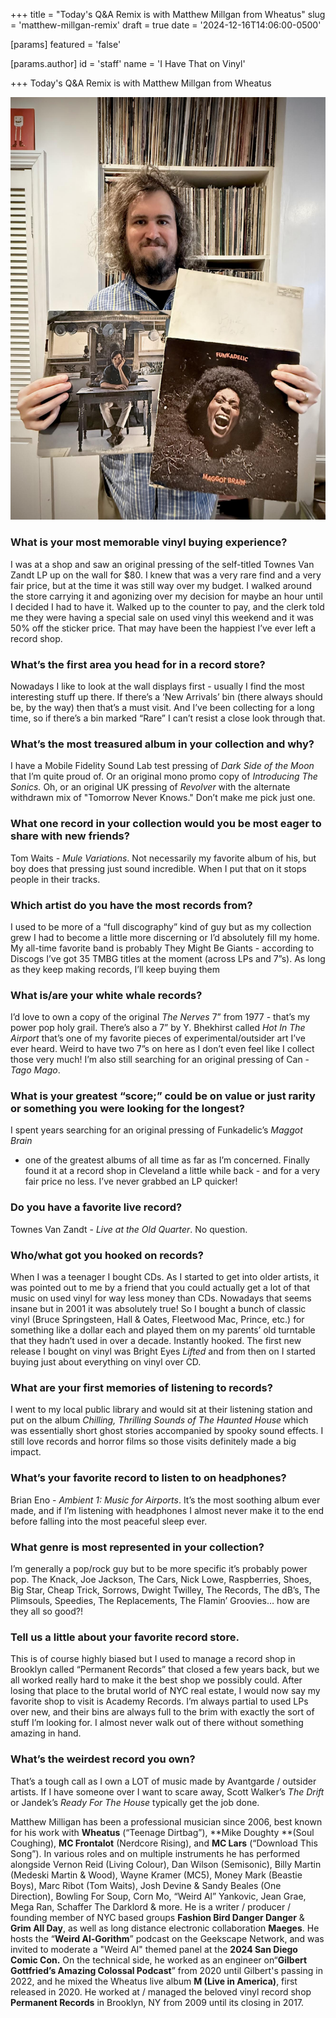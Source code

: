 +++
title = "Today's Q&A Remix is with Matthew Millgan from Wheatus"
slug = 'matthew-millgan-remix'
draft = true
date = '2024-12-16T14:06:00-0500'

[params]
  featured = 'false'

  [params.author]
    id = 'staff'
    name = 'I Have That on Vinyl'

+++
Today's Q&A Remix is with Matthew Millgan from Wheatus

![img-1734375961641126000.png](./img-1734375961641126000.png)

### What is your most memorable vinyl buying experience?

I was at a shop and saw an original pressing of the self-titled Townes Van Zandt
LP up on the wall for $80.  I knew that was a very rare find and a very fair
price, but at the time it was still way over my budget. I walked around the
store carrying it and agonizing over my decision for maybe an hour until I
decided I had to have it.  Walked up to the counter to pay, and the clerk told
me they were having a special sale on used vinyl this weekend and it was 50% off
the sticker price.  That may have been the happiest I’ve ever left a record
shop. 

### What’s the first area you head for in a record store?

Nowadays I like to look at the wall displays first - usually I find the most
interesting stuff up there. If there’s a ‘New Arrivals’ bin (there always should
be, by the way) then that’s a must visit.  And I’ve been collecting for a long
time, so if there’s a bin marked “Rare” I can’t resist a close look through
that.

### What’s the most treasured album in your collection and why?

I have a Mobile Fidelity Sound Lab test pressing of *Dark Side of the Moon* that
I’m quite proud of. Or an original mono promo copy of *Introducing The Sonics.*
Oh, or an original UK pressing of *Revolver* with the alternate withdrawn mix of
"Tomorrow Never Knows."  Don’t make me pick just one. 

### What one record in your collection would you be most eager to share with new friends?

Tom Waits - *Mule Variations*.  Not necessarily my favorite album of his, but
boy does that pressing just sound incredible.  When I put that on it stops
people in their tracks.

### Which artist do you have the most records from?

I used to be more of a “full discography” kind of guy but as my collection grew
I had to become a little more discerning or I’d absolutely fill my home. My
all-time favorite band is probably They Might Be Giants - according to Discogs
I’ve got 35 TMBG titles at the moment (across LPs and 7”s).  As long as they
keep making records, I’ll keep buying them

### What is/are your white whale records?

I’d love to own a copy of the original *The Nerves* 7” from 1977 - that’s my
power pop holy grail. There’s also a 7” by Y. Bhekhirst called *Hot In The
Airport* that’s one of my favorite pieces of experimental/outsider art I’ve ever
heard.  Weird to have two 7”s on here as I don’t even feel like I collect those
very much!  I’m also still searching for an original pressing of Can - *Tago
Mago*.  

### What is your greatest “score;” could be on value or just rarity or something you were looking for the longest?

I spent years searching for an original pressing of Funkadelic’s *Maggot Brain*
- one of the greatest albums of all time as far as I’m concerned.  Finally found
it at a record shop in Cleveland a little while back - and for a very fair price
no less.  I’ve never grabbed an LP quicker!

### Do you have a favorite live record?

Townes Van Zandt - *Live at the Old Quarter*.  No question.

### Who/what got you hooked on records?

When I was a teenager I bought CDs. As I started to get into older artists, it
was pointed out to me by a friend that you could actually get a lot of that
music on used vinyl for way less money than CDs.  Nowadays that seems insane but
in 2001 it was absolutely true!  So I bought a bunch of classic vinyl (Bruce
Springsteen, Hall & Oates, Fleetwood Mac, Prince, etc.) for something like a
dollar each and played them on my parents’ old turntable that they hadn’t used
in over a decade.  Instantly hooked.  The first new release I bought on vinyl
was Bright Eyes *Lifted* and from then on I started buying just about everything
on vinyl over CD.

### What are your first memories of listening to records?

I went to my local public library and would sit at their listening station and
put on the album *Chilling, Thrilling Sounds of The Haunted House* which was
essentially short ghost stories accompanied by spooky sound effects. I still
love records and horror films so those visits definitely made a big impact.

### What’s your favorite record to listen to on headphones?

Brian Eno - *Ambient 1: Music for Airports*.  It’s the most soothing album ever
made, and if I’m listening with headphones I almost never make it to the end
before falling into the most peaceful sleep ever.

### What genre is most represented in your collection?

I’m generally a pop/rock guy but to be more specific it’s probably power pop.
The Knack, Joe Jackson, The Cars, Nick Lowe, Raspberries, Shoes, Big Star, Cheap
Trick, Sorrows, Dwight Twilley, The Records, The dB’s, The Plimsouls, Speedies,
The Replacements, The Flamin’ Groovies… how are they all so good?!

### Tell us a little about your favorite record store.

This is of course highly biased but I used to manage a record shop in Brooklyn
called “Permanent Records” that closed a few years back, but we all worked
really hard to make it the best shop we possibly could. After losing that place
to the brutal world of NYC real estate, I would now say my favorite shop to
visit is Academy Records.  I’m always partial to used LPs over new, and their
bins are always full to the brim with exactly the sort of stuff I’m looking for.
I almost never walk out of there without something amazing in hand.

### What’s the weirdest record you own?

That’s a tough call as I own a LOT of music made by Avantgarde / outsider
artists.  If I have someone over I want to scare away, Scott Walker’s *The
Drift* or Jandek’s *Ready For The House* typically get the job done. 

Matthew Milligan has been a professional musician since 2006, best known for his
work with **Wheatus** (“Teenage Dirtbag”), **Mike Doughty **(Soul Coughing),
**MC Frontalot** (Nerdcore Rising), and **MC Lars** (“Download This Song”).  In
various roles and on multiple instruments he has performed alongside Vernon Reid
(Living Colour), Dan Wilson (Semisonic), Billy Martin (Medeski Martin & Wood),
Wayne Kramer (MC5), Money Mark (Beastie Boys), Marc Ribot (Tom Waits), Josh
Devine & Sandy Beales (One Direction), Bowling For Soup, Corn Mo, “Weird Al”
Yankovic, Jean Grae, Mega Ran, Schaffer The Darklord & more.  He is a writer /
producer / founding member of NYC based groups **Fashion Bird Danger Danger** &
**Grim All Day**, as well as long distance electronic collaboration **Maeges**.
He hosts the “**Weird Al-Gorithm**” podcast on the Geekscape Network, and was
invited to moderate a "Weird Al" themed panel at the **2024 San Diego Comic
Con.** On the technical side, he worked as an engineer on“**Gilbert Gottfried’s
Amazing Colossal Podcast**” from 2020 until Gilbert's passing in 2022, and he
mixed the Wheatus live album **M (Live in America)**, first released in 2020.
He worked at / managed the beloved vinyl record shop **Permanent Records** in
Brooklyn, NY from 2009 until its closing in 2017.
